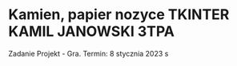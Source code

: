 # Kamien, papier nozyce TKINTER KAMIL JANOWSKI 3TPA
Zadanie Projekt - Gra. Termin: 8 stycznia 2023 
s
